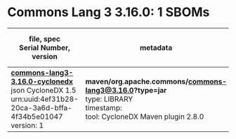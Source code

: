 Commons Lang 3 3.16.0: 1 SBOMs
=======

| file, spec<br>Serial Number, version| metadata | components<br>by type<br>- libs purl types |
| ----------------------------------- | -------- | ------------------------------------------ |
| **[commons-lang3-3.16.0-cyclonedx](maven/org.apache.commons/commons-lang3/3.16.0/commons-lang3-3.16.0-cyclonedx.json)**<br>json CycloneDX 1.5<br>urn:uuid:4ef31b28-20ca-3a6d-bffa-4f34b5e01047<br>version: 1 | **maven/org.apache.commons/commons-lang3@3.16.0?type=jar**<br>type: LIBRARY<br>timestamp: <br>tool: CycloneDX Maven plugin 2.8.0 | 2<br>`library`: 2 <br>- `maven`: 2  |
